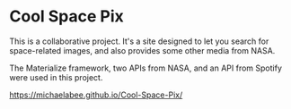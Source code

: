 # Cool Space Pix

This is a collaborative project. It's a site designed to let you search for space-related images, and also provides some other media from NASA.

The Materialize framework, two APIs from NASA, and an API from Spotify were used in this project.

https://michaelabee.github.io/Cool-Space-Pix/
